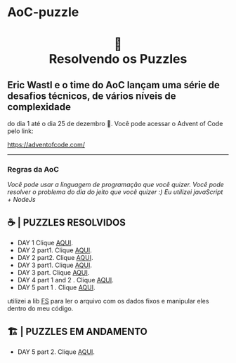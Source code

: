 # AoC-puzzle


<h1 align="center">
📄<br>Resolvendo os Puzzles
</h1>

## Eric Wastl e o time do AoC lançam uma série de desafios técnicos, de vários níveis de complexidade

do dia 1 até o dia 25 de dezembro :santa:. Você pode acessar o Advent of Code pelo link:

https://adventofcode.com/

---

### Regras da AoC

_Você pode usar a linguagem de programação que você quizer. 
Você pode resolver o problema do dia do jeito que você quizer :)_
_Eu utilizei javaScript + NodeJs_

## ☕ | PUZZLES RESOLVIDOS

* DAY 1 Clique [AQUI](https://github.com/diego-maker/AoC-puzzle/blob/main/src/index.js).<br>
* DAY 2 part1. Clique [AQUI](https://github.com/diego-maker/AoC-puzzle/blob/main/src/day2_part1.js).<br>
* DAY 2 part2. Clique [AQUI](https://github.com/diego-maker/AoC-puzzle/blob/main/src/day2_part2.js).<br>
* DAY 3 part1. Clique [AQUI](https://github.com/diego-maker/AoC-puzzle/blob/main/src/day3_part1.js).<br>
* DAY 3 part. Clique [AQUI](https://github.com/diego-maker/AoC-puzzle/blob/main/src/day3_part2.js).<br>
* DAY 4 part 1 and 2 . Clique [AQUI](https://github.com/diego-maker/AoC-puzzle/blob/main/src/day4.js).<br>
* DAY 5 part 1 . Clique [AQUI](https://github.com/diego-maker/AoC-puzzle/blob/main/src/day5.js).<br>


utilizei a lib <a href="https://www.npmjs.com/package/fs-js">FS</a> para ler o arquivo com os dados fixos e manipular eles dentro do meu código.

## :building_construction: | PUZZLES EM ANDAMENTO
* DAY 5 part 2. Clique [AQUI](https://github.com/diego-maker/AoC-puzzle/blob/main/src/day5_part2.js).<br>
